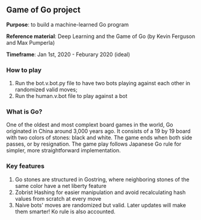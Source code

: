 ## Game of Go project

**Purpose**: to build a machine-learned Go program 

**Reference material**: Deep Learning and the Game of Go (by Kevin Ferguson and Max Pumperla)

**Timeframe**: Jan 1st, 2020 - Feburary 2020 (ideal)

### How to play
1) Run the bot.v.bot.py file to have two bots playing against each other in randomized valid moves;
2) Run the human.v.bot file to play against a bot

### What is Go? 
One of the oldest and most complext board games in the world, Go originated in China around 3,000 years ago. 
It consists of a 19 by 19 board with two colors of stones: black and white. The game ends when both side passes,
or by resignation. The game play follows Japanese Go rule for simpler, more straightforward implementation.



### Key features
1) Go stones are structured in Gostring, where neighboring stones of the same color have a net liberty feature
2) Zobrist Hashing for easier manipulation and avoid recalculating hash values from scratch at every move
3) Naive bots' moves are randomized but valid. Later updates will make them smarter! Ko rule is also accounted.
